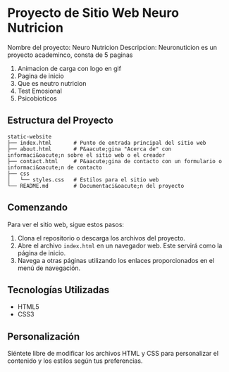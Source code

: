 # Proyecto de Sitio Web Neuro Nutricion

Nombre del proyecto: Neuro Nutricion
Descripcion: Neuronuticion es un proyecto academinco, consta de 5 paginas

1. Animacion de carga con logo en gif
2. Pagina de inicio
3. Que es neutro nutricion
4. Test Emosional
5. Psicobioticos



## Estructura del Proyecto

```
static-website
├── index.html       # Punto de entrada principal del sitio web
├── about.html       # P&aacute;gina "Acerca de" con informaci&oacute;n sobre el sitio web o el creador
├── contact.html     # P&aacute;gina de contacto con un formulario o informaci&oacute;n de contacto
├── css
│   └── styles.css   # Estilos para el sitio web
└── README.md        # Documentaci&oacute;n del proyecto
```

## Comenzando

Para ver el sitio web, sigue estos pasos:

1. Clona el repositorio o descarga los archivos del proyecto.
2. Abre el archivo `index.html` en un navegador web. Este servir&aacute; como la p&aacute;gina de inicio.
3. Navega a otras p&aacute;ginas utilizando los enlaces proporcionados en el men&uacute; de navegaci&oacute;n.

## Tecnolog&iacute;as Utilizadas

- HTML5
- CSS3

## Personalizaci&oacute;n

Si&eacute;ntete libre de modificar los archivos HTML y CSS para personalizar el contenido y los estilos seg&uacute;n tus preferencias.